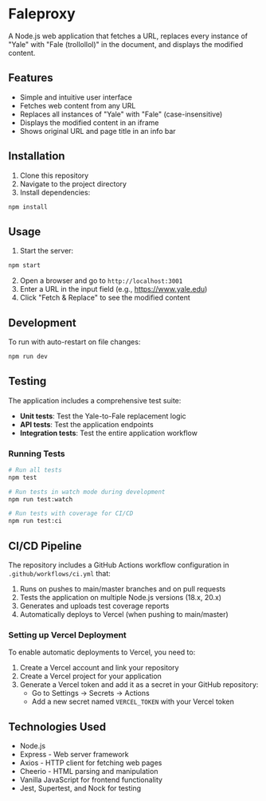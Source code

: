 # Faleproxy

A Node.js web application that fetches a URL, replaces every instance of "Yale" with "Fale (trollollol)" in the document, and displays the modified content.

## Features

- Simple and intuitive user interface
- Fetches web content from any URL
- Replaces all instances of "Yale" with "Fale" (case-insensitive)
- Displays the modified content in an iframe
- Shows original URL and page title in an info bar

## Installation

1. Clone this repository
2. Navigate to the project directory
3. Install dependencies:

```bash
npm install
```

## Usage

1. Start the server:

```bash
npm start
```

2. Open a browser and go to `http://localhost:3001`
3. Enter a URL in the input field (e.g., https://www.yale.edu)
4. Click "Fetch & Replace" to see the modified content

## Development

To run with auto-restart on file changes:

```bash
npm run dev
```

## Testing

The application includes a comprehensive test suite:

- **Unit tests**: Test the Yale-to-Fale replacement logic
- **API tests**: Test the application endpoints
- **Integration tests**: Test the entire application workflow

### Running Tests

```bash
# Run all tests
npm test

# Run tests in watch mode during development
npm run test:watch

# Run tests with coverage for CI/CD
npm run test:ci
```

## CI/CD Pipeline

The repository includes a GitHub Actions workflow configuration in `.github/workflows/ci.yml` that:

1. Runs on pushes to main/master branches and on pull requests
2. Tests the application on multiple Node.js versions (18.x, 20.x)
3. Generates and uploads test coverage reports
4. Automatically deploys to Vercel (when pushing to main/master)

### Setting up Vercel Deployment

To enable automatic deployments to Vercel, you need to:

1. Create a Vercel account and link your repository
2. Create a Vercel project for your application
3. Generate a Vercel token and add it as a secret in your GitHub repository:
   - Go to Settings → Secrets → Actions
   - Add a new secret named `VERCEL_TOKEN` with your Vercel token

## Technologies Used

- Node.js
- Express - Web server framework
- Axios - HTTP client for fetching web pages
- Cheerio - HTML parsing and manipulation
- Vanilla JavaScript for frontend functionality
- Jest, Supertest, and Nock for testing
